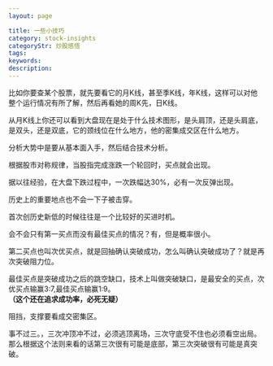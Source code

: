 ```yaml
---
layout: page

title: 一些小技巧
category: stock-insights
categoryStr: 炒股感悟
tags: 
keywords: 
description: 
---
```




比如你要查某个股票，就先要看它的月K线，甚至季K线，年K线，这样可以对他整个运行情况有所了解，然后再看她的周K先，日K线。

从月K线上你还可以看到大盘现在是处于什么技术图形，是头肩顶，还是头肩底，是双头，还是双底，它的颈线位在什么地方，他的密集成交区在什么地方。

分析大势中是要从基本面入手，然后结合技术分析。

根据股市对称规律，当股指完成涨跌一个轮回时，买点就会出现。

据以往经验，在大盘下跌过程中，一次跌幅达30%，必有一次反弹出现。

历史上的重要地点也不会一下子被击穿。

首次创历史新低的时候往往是一个比较好的买进时机。

会不会只有第一买点而没有最佳买点的情况？有，但是概率很小。

第二买点也叫次优买点，就是回抽确认突破成功，怎么叫确认突破成功了？就是再次突破阻力位。

最佳买点是突破成功之后的跳空缺口，技术上叫做突破缺口，是最安全的买点，次优买点输赢3:7,最佳买点输赢1:9。  
**（这个还在追求成功率，必死无疑）**

阻挡，支撑要看成交密集区。

事不过三。，三次冲顶冲不过，必须逃顶离场，三次守底受不住也必须看空出局。那么根据这个法则来看的话第三次很有可能是底部，第三次突破很有可能是真突破。

